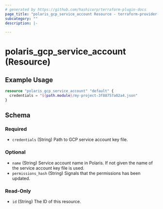 ```yaml
---
# generated by https://github.com/hashicorp/terraform-plugin-docs
page_title: "polaris_gcp_service_account Resource - terraform-provider-polaris"
subcategory: ""
description: |-
  
---
```


# polaris_gcp_service_account (Resource)



## Example Usage

```terraform
resource "polaris_gcp_service_account" "default" {
  credentials = "${path.module}/my-project-3f88757a02a4.json"
}
```

<!-- schema generated by tfplugindocs -->
## Schema

### Required

- `credentials` (String) Path to GCP service account key file.

### Optional

- `name` (String) Service account name in Polaris. If not given the name of the service account key file is used.
- `permissions_hash` (String) Signals that the permissions has been updated.

### Read-Only

- `id` (String) The ID of this resource.
